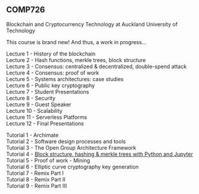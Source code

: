 ## COMP726
Blockchain and Cryptocurrency Technology at Auckland University of Technology

This course is brand new! And thus, a work in progress...

Lecture 1 - History of the blockchain\
Lecture 2 - Hash functions, merkle trees, block structure\
Lecture 3 - Consensus: centralized & decentralized, double-spend attack\
Lecture 4 - Consensus: proof of work\
Lecture 5 - Systems architectures: case studies\
Lecture 6 - Public key cryptography\
Lecture 7 - Student Presentations\
Lecture 8 - Security\
Lecture 9 - Guest Speaker\
Lecture 10 - Scalability\
Lecture 11 - Serverless Platforms\
Lecture 12 - Final Presentations

Tutorial 1 - Archimate\
Tutorial 2 - Software design processes and tools\
Tutorial 3 - The Open Group Architecture Framework\
Tutorial 4 - [Block structure, hashing & merkle trees with Python and Jupyter](https://github.com/millecodex/COMP726/blob/master/Tutorial_4_block_creation.ipynb)\
Tutorial 5 - Proof of work - Mining\
Tutorial 6 - Elliptic curve cryptography key generation\
Tutorial 7 - Remix Part I\
Tutorial 8 - Remix Part II\
Tutorial 9 - Remix Part III
